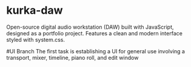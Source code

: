 # kurka-daw
Open-source digital audio workstation (DAW) built with JavaScript, designed as a portfolio project. Features a clean and modern interface styled with system.css.

#UI Branch
The first task is establishing a UI for general use involving a transport, mixer, timeline, piano roll, and edit window
